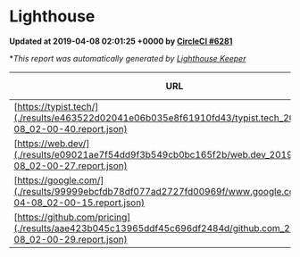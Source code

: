 
# Lighthouse

**Updated at 2019-04-08 02:01:25 +0000 by [CircleCI #6281](https://circleci.com/gh/ItinerisLtd/lighthouse-keeper-example/6281)**

**This report was automatically generated by [Lighthouse Keeper](https://github.com/itinerisltd/lighthouse-keeper)*

| URL | Performance | Accessibility | Best Practices | SEO | PWA | Updated At |
| --- | --- | --- | --- | --- | --- | --- |
| [https://typist.tech/](./results/e463522d02041e06b035e8f61910fd43/typist.tech_2019-04-08_02-00-40.report.json) | 1 |  |  |  |  | 2019-04-08T02:00:40.025Z |
| [https://web.dev/](./results/e09021ae7f54dd9f3b549cb0bc165f2b/web.dev_2019-04-08_02-00-27.report.json) | 0.96 | 0.93 | 1 | 0.96 | 1 | 2019-04-08T02:00:27.738Z |
| [https://google.com/](./results/99999ebcfdb78df077ad2727fd00969f/www.google.com_2019-04-08_02-00-15.report.json) | 0.95 | 0.71 | 0.93 | 0.82 | 0.58 | 2019-04-08T02:00:15.355Z |
| [https://github.com/pricing](./results/aae423b045c13965ddf45c696df2484d/github.com_2019-04-08_02-00-29.report.json) | 0.87 | 0.89 | 0.93 | 0.9 | 0.58 | 2019-04-08T02:00:29.832Z |
